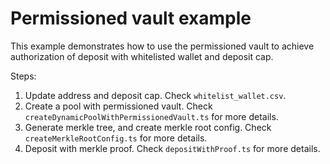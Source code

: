 # Permissioned vault example

This example demonstrates how to use the permissioned vault to achieve authorization of deposit with whitelisted wallet and deposit cap.

Steps:

1. Update address and deposit cap. Check `whitelist_wallet.csv`.
2. Create a pool with permissioned vault. Check `createDynamicPoolWithPermissionedVault.ts` for more details.
3. Generate merkle tree, and create merkle root config. Check `createMerkleRootConfig.ts` for more details.
4. Deposit with merkle proof. Check `depositWithProof.ts` for more details.

